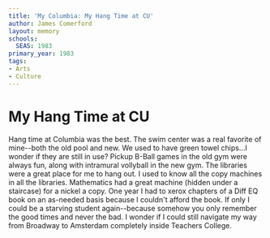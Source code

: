 ```yaml
---
title: 'My Columbia: My Hang Time at CU'
author: James Comerford
layout: memory
schools:
  SEAS: 1983
primary_year: 1983
tags:
- Arts
- Culture
---
```

# My Hang Time at CU

Hang time at Columbia was the best. The swim center was a real favorite of mine--both the old pool and new. We used to have green towel chips...I wonder if they are still in use? Pickup B-Ball games in the old gym were always fun, along with intramural vollyball in the new gym. The libraries were a great place for me to hang out. I used to know all the copy machines in all the libraries. Mathematics had a great machine (hidden under a staircase) for a nickel a copy. One year I had to xerox chapters of a Diff EQ book on an as-needed basis because I couldn't afford the book. If only I could be a starving student again--because somehow you only remember the good times and never the bad. I wonder if I could still navigate my way from Broadway to Amsterdam completely inside Teachers College.
